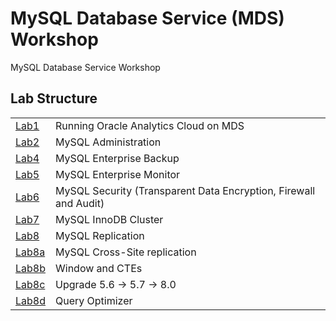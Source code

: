 # MySQL Database Service (MDS) Workshop
MySQL Database Service Workshop

## Lab Structure
|||
| ------------- | ------------------------------------------------------- |
| [Lab1](Lab1) | Running Oracle Analytics Cloud on MDS
| [Lab2](Lab2) | MySQL Administration     
| [Lab4](Lab4) | MySQL Enterprise Backup
| [Lab5](Lab5) | MySQL Enterprise Monitor
| [Lab6](Lab6) | MySQL Security (Transparent Data Encryption, Firewall and Audit)
| [Lab7](Lab7) | MySQL InnoDB Cluster
| [Lab8](Lab8) | MySQL Replication
| [Lab8a](Lab8a) | MySQL Cross-Site replication
| [Lab8b](Lab8b) | Window and CTEs
| [Lab8c](Lab8c) | Upgrade 5.6 -> 5.7 -> 8.0
| [Lab8d](Lab8d) | Query Optimizer
